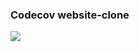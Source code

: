 ### Codecov website-clone 

<img src='https://faizan7012.github.io/static/media/codecov-clone.fc0b8a3d3dbe544e5ba6.png'>
